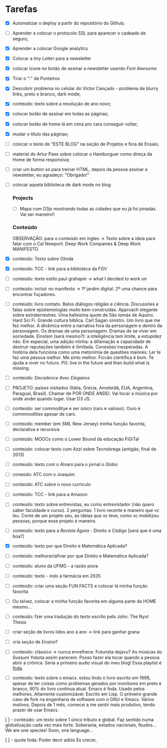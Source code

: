 # Tarefas 



- [x] Automatizar o deploy a partir do repositório do Github;

- [ ] Aprender a colocar o protocolo SSL para aparecer o cadeado de seguro;

- [x] Aprender a colocar Google analytics

- [x] Colocar a _tiny Letter_ para a newsletter

- [x] colocar ícone no botão de assinar a newsletter usando *Font Awesome* 

- [x] Tirar o ":" de Ponteiros 

- [x] Descobrir problema  no celular do Victor Cançado - problema de blurry links, preto e branco, dark mode;

- [x] conteúdo: texto sobre a resolução de ano novo;

- [x] colocar botão de assinar em todas as páginas;

- [x] colocar botão de home lá em cima pro cara conseguir voltar;

- [x] mudar o título das páginas;

- [ ] colocar o texto de "ESTE BLOG" na seção de Projetos e fora de Ensaio.

- [ ] material do Artur Paes sobre colocar o Hamburguer como direça da Home de forma responsiva;

- [ ] criar um button só para treinar HTML, depois da pessoa assinar a newsletter, eu agradeço: "Obrigado!"

- [ ] colocar aquela biblioteca de dark mode no blog

  

  ### Projects

  - [ ] Mapa com D3js mostrando todas as cidades que eu já fui pinadas. Vai ser maneiro!!
  
  ### Conteúdo
  
  OBSERVAÇÃO: para o conteúdo em ingles -> Texto sobre a ideia para falar com o Cal Newport. Deep Work Companies & Deep Work MANIFESTO. 
  
- [x] conteúdo: Texto sobre Olinda

- [x] conteúdo: TCC - link para a biblioteca da FGV

- [ ] conteúdo: texto estilo paul grahapm -> what I decided to work on

- [ ] conteúdo: incluir no manifesto -> 1º jardim digital. 2º uma chance para encontrar fuçadores.

- [ ] conteúdo: livro contato. Belos diálogos religião e ciência. Discussões e falas sobre epistemologias muito bem construídas. Approach elegante sobre extraterrestres. Uma belíssima quote de São tomás de Aquino. Hard Sci Fi. Grande cultura bíblica. Carl Sagan sinistro. Um livro que me fez melhor. A dinâmica entre a narrativa fora da personagem e dentro da personagem. Os dramas de uma personagem. Dramas de se viver em sociedade. Einstein (será mesmo?): a inteligência tem limite, a estupidez não. Em especial, uma adição minha: a difamação e capacidade de destruir reputações também é ilimitada. Conexões inesperadas. A história dela funciona como uma metonímia de questões maiores. Ler te faz uma pessoa melhor. Me sinto melhor. Ficcão científica é bom. Te ajuda a viver no futuro. PG: live in the future and then build what is missing.

- [ ] conteúdo: *Decadence Avec Elegance*

- [ ] PROJETO: países visitados (Itália, Grécia, Amsterdã, EUA, Argentina, Paraguai, Brasil). Chamar de POR ONDE ANDEI. Vai tocar a música por onde andei quando lugar. Usar D3 JS.

- [ ] conteúdo: ser commoditye e ser único (raro e valioso). Ouro é commmodities apesar de caro.

- [ ] conteúdo: member (em SML New Jersey) minha função favorita, declarativa e recursiva

- [ ] conteúdo: MOOCs como o Lower Bound da educação FiGiTal

- [ ] conteúdo: colocar texto com Azzi sobre Tecnobrega (antigão, final de 2013)

- [ ] conteúdo: texto com o Álvaro para o jornal o Globo

- [ ] coneúdo: ATC com o Joaquim

- [ ] conteúdo: ATC sobre o novo currículo

- [ ] conteúdo: TCC - link para a Amazon

- [ ] conteúdo: texto sobre entrevistas, eu como entrevistador (não quero saber faculdade e curso). 2 perguntas: 1 livro recente e maneiro que vc leu. Conte de um projeto seu, as ideias que vc teve, como vc mobilizou pessoas, porque esse projeto é maneiro.

- [ ] conteúdo: texto para a *Revista Ágora* - Direito e Código [será que é uma boa?]

- [x] conteúdo: texto por que Direito e Matemática Aplicada?

- [ ] conteúdo: melhorar/afinar por que Direito e Matemática Aplicada?

- [ ] conteúdo:  aluno da UFMG - a razão piora

- [ ] conteúdo: texto - indo à farmácia em 2035

- [ ] conteúdo: criar uma seção FUN FACTS e colocar lá minha função favorita

- [ ] Ou talvez, colocar a minha função favorita em alguma parte da HOME mesmo...

- [ ] conteúdo: fzer uma tradução do texto escrito pelo John: The Nyxt Thesis

- [ ] criar seção de livros lidos ano a ano -> link para ganhar grana

- [ ] cria seção de *Ensino*?

- [ ] conteúdo: clássico -> nunca envelhece. Futurista dejavu? As  músicas do Sussum Yokota assim parecem.  Posso fazer ela tocar quando a pessoa abrir a crônica. Seria a primeiro audio visual do meu blog! Essa playlist é [foda](https://www.youtube.com/watch?v=BHdF4rTVLWE&t=2s). 

- [ ] conteúdo: texto sobre o emacs. estou lindo o livro escrito em
  1998, apesar de ter coisas como problemas gerados por monitores em
  preto e branco, 90% do livro continua atual. Emacs é foda. Usado
  pelos melhores. Altamente customizável. Escrito em Lisp. O primeiro
  grande caso de fork na engenharia de software com o GNU e
  Xmacs. Vários motivos. Depois de 1 mês, comecei a me sentir mais
  produtivo, tendo prazer de usar Emacs.

[ ] - conteúdo: um texto sobre 1 único tributo e global. Faz sentido
numa globalização cada vez mais forte. Soberania, estados nacionais,
feudos... We are one species! Soon, one language...

[ ] - quote foda: Poder decir adiós Es crecer,